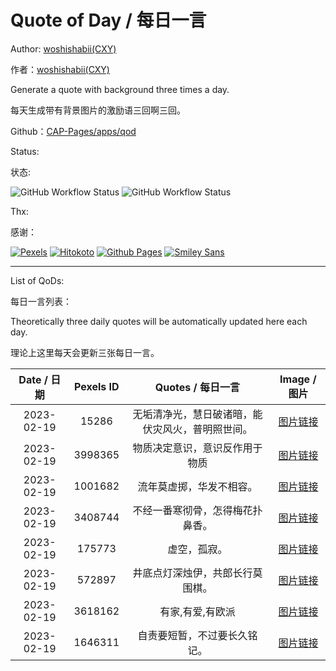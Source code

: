 # Quote of Day / 每日一言

Author: [woshishabii(CXY)](https://github.com/woshishabii)

作者：[woshishabii(CXY)](https://github.com/woshishabii)

Generate a quote with background three times a day.

每天生成带有背景图片的激励语三回啊三回。

Github：[CAP-Pages/apps/qod](https://github.com/Creep-Among-Projects/CAP-Pages/tree/master/apps/qod)

Status:

状态:

![GitHub Workflow Status](https://img.shields.io/github/actions/workflow/status/Creep-Among-Projects/CAP-Pages/qod.yml?label=QODGEN&style=for-the-badge&color=66ccff)
![GitHub Workflow Status](https://img.shields.io/github/actions/workflow/status/Creep-Among-Projects/CAP-Pages/MkDocsDeploy.yml?label=MKDOCS&style=for-the-badge&color=66ccff)

Thx:

感谢：

[![Pexels](https://images.pexels.com/lib/api/pexels.png "Photos Provided by Pexels")](https://pexels.com)
[![Hitokoto](https://developer.hitokoto.cn/logo.png "Quote Provided by Hitokoto")](https://hitokoto.cn)
[![Github Pages](https://github.githubassets.com/images/mona-loading-dark.gif "Github")](https://github.com)
[![Smiley Sans](https://raw.githubusercontent.com/atelier-anchor/smiley-sans/main/docs/images/smiley-sans.light.svg "Smiley Sans")](https://github.com/atelier-anchor/smiley-sans)

---

List of QoDs:

每日一言列表：

Theoretically three daily quotes will be automatically updated here each day.

理论上这里每天会更新三张每日一言。

| Date / 日期 |Pexels ID|Quotes / 每日一言|Image / 图片|
|:-----------:|:-------:|:--------------:|:----------:|
|2023-02-19|15286|无垢清净光，慧日破诸暗，能伏灾风火，普明照世间。|[图片链接](./qods/15286.jpg)|
|2023-02-19|3998365|物质决定意识，意识反作用于物质|[图片链接](./qods/3998365.jpg)|
|2023-02-19|1001682|流年莫虚掷，华发不相容。|[图片链接](./qods/1001682.jpg)|
|2023-02-19|3408744|不经一番寒彻骨，怎得梅花扑鼻香。|[图片链接](./qods/3408744.jpg)|
|2023-02-19|175773|虚空，孤寂。|[图片链接](./qods/175773.jpg)|
|2023-02-19|572897|井底点灯深烛伊，共郎长行莫围棋。|[图片链接](./qods/572897.jpg)|
|2023-02-19|3618162|有家,有爱,有欧派|[图片链接](./qods/3618162.jpg)|
|2023-02-19|1646311|自责要短暂，不过要长久铭记。|[图片链接](./qods/1646311.jpg)|
